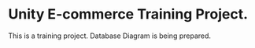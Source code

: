 # Unity E-commerce Training Project.
This is a training project.
Database Diagram is being prepared.


